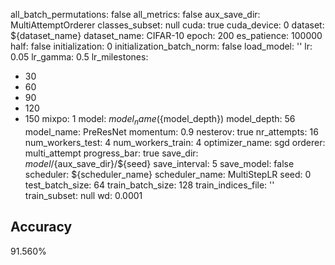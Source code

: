 all_batch_permutations: false
all_metrics: false
aux_save_dir: MultiAttemptOrderer
classes_subset: null
cuda: true
cuda_device: 0
dataset: ${dataset_name}
dataset_name: CIFAR-10
epoch: 200
es_patience: 100000
half: false
initialization: 0
initialization_batch_norm: false
load_model: ''
lr: 0.05
lr_gamma: 0.5
lr_milestones:
- 30
- 60
- 90
- 120
- 150
mixpo: 1
model: ${model_name}(${model_depth})
model_depth: 56
model_name: PreResNet
momentum: 0.9
nesterov: true
nr_attempts: 16
num_workers_test: 4
num_workers_train: 4
optimizer_name: sgd
orderer: multi_attempt
progress_bar: true
save_dir: ${model}/${aux_save_dir}/${seed}
save_interval: 5
save_model: false
scheduler: ${scheduler_name}
scheduler_name: MultiStepLR
seed: 0
test_batch_size: 64
train_batch_size: 128
train_indices_file: ''
train_subset: null
wd: 0.0001

## Accuracy
 91.560%